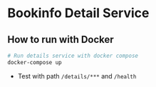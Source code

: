 # Bookinfo Detail Service

## How to run with Docker

```bash
# Run details service with docker compose
docker-compose up
```

* Test with path `/details/***` and `/health`